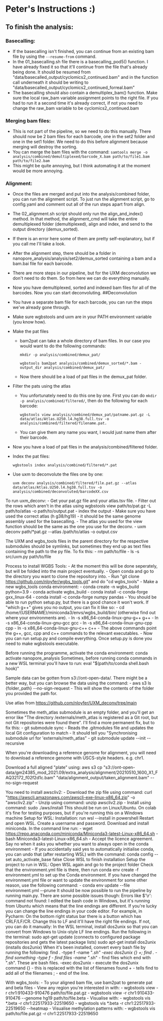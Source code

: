 # Peter's Instructions :)

## To finish the analysis:

### Basecalling:

- If the basecalling isn't finished, you can continue from an existing bam file by using the ```--resume-from``` command.
- In the 01_basecalling.sh file there is a basecalling_pod5() function. I have already fixed it so that it'll continue from the file that's already being done. It should be resumed from "data/basecalled_output/cyclomics2_continued.bam" and in the function call underneath it should be writing to "data/basecalled_output/cyclomics2_continued_forreal.bam"
- The basecalling should also contain a demultiplex_bam() function. Make sure the local raw_bam variable assignment points to the right file. If you had to run it a second time it's already correct, if not you need to change the raw_bam variable to be cyclomics2_continued.bam
### Merging bam files:
- This is not part of the pipeline, so we need to do this manually. There should now be 2 bam files for each barcode, one in the set2 folder and one in the set1 folder. We need to do this before alignment because merging will destroy the sorting.
- You can merge the bam files with the command:
      ```samtools merge -o analysis/combined/demultiplexed/barcode_X.bam path/to/file1.bam path/to/file2.bam```
- This might be quite annoying, but I think automating it at the moment would be more annoying.
### Alignment:
- Once the files are merged and put into the analysis/combined folder, you can run the alignment script. To just run the alignment script, go to config.yaml and comment out all of the run steps apart from align.
- The 02_alignment.sh script should only run the align_and_index() method. In that method, the alignment_cmd will take the entire demultiplexed folder (demultiplexed), align and index, and send to the output directory (demux_sorted).
- If there is an error here some of them are pretty self-explanatory, but if you call me I'll take a look.
- After the alignment step, there should be a folder in nanopore_analysis/analysis/set2/demux_sorted containing a bam and a bam.bai file for each barcode.
- There are more steps in our pipeline, but for the UXM deconvolution we don't need to do them. So from here we can do everything manually.
- Now you have demultiplexed, sorted and indexed bam files for all of the barcodes. Now you can start deconvoluting.
##Deconvolution
- You have a separate bam file for each barcode, you can run the steps we've already gone through.
- Make sure wgbstools and uxm are in your PATH environment variable (you know how).
- Make the pat files
    - bam2pat can take a whole directory of bam files. In our case you would want to do the following commands:
      
        ```mkdir -p analysis/combined/demux_pat/```
      
        ```wgbstools bam2pat analysis/combined/demux_sorted/*.bam -output_dir analysis/combined/demux_pat/```
    - Now there should be a load of pat files in the demux_pat folder.
- Filter the pats using the atlas
    - You unfortunately need to do this one by one. First you can do ```mkdir -p analysis/combined/filtered/```, then do the following for each barcode:
      
      ```wgbstools view analysis/combined/demux_pat/patname.pat.gz -L data/atlas/Atlas.U250.l4.hg38.full.tsv -o analysis/combined/filtered/filename.pat.```
    - You can give them any name you want, I would just name them after their barcode.
- Now you have a load of pat files in the analysis/combined/filtered folder.
- Index the pat files:

  ```wgbstools index analysis/combined/filtered/*.pat```
- Use uxm to deconvolute the files one by one:
  
  ```uxm deconv analysis/combined/filtered/file.pat.gz --atlas data/atlas/Atlas.U250.l4.hg38.full.tsv -o analysis/combined/deconvoluted/barcodeXX.csv```

To run uxm_deconv:
    - Get your pat.gz file and your atlas.tsv file.
    - Filter out the rows which aren't in the atlas using wgbstools view  path/to/pat.gz -L path/to/atlas -o path/to/output.pat
    - index the output
    - Make sure you have used the correct atlas (h g38/hg19) - it should be the same genome assembly used for the basecalling.
    - The atlas you used for the view function should be the same as the one you use for the deconv.
    - uxm deconv path/*pat.gz --atlas /path/to/atlas -o output.csv


The UXM and wgbs_tools files in the parent directory for the respective submodules should be symlinks, but sometimes they
end up as text files containing the path to the py file. To fix this:
    - rm path/to/file
    - ls -s src/uxm.py path/to/file

Process to install WGBS Tools:
    - At the moment this will be done seperately, but will be folded into the main project eventually.
    - Open conda and go to the directory you want to clone the repository into.
    - Run "git clone https://github.com/nloyfer/wgbs_tools.git" and do "cd wgbs_tools"
    - Make a new wgbs_tools conda environment:
        - conda create -n wgbs_build python=3.9
        - conda activate wgbs_build
        - conda install -c conda-forge gxx_linux-64
        - conda install -c conda-forge numpy pandas
    - You should be able to run python setup.py, but there is a good chance it won't work. If "which g++" gives you no output,
    you can fix it like so:
        - cd /home/{USERNAME}/miniconda3/envs/wgbs_build/bin/  (otherwise find out where your environments are).
        - ln -s x86_64-conda-linux-gnu-g++ g++
        - ln -s x86_64-conda-linux-gnu-gcc gcc
        - ln -s x86_64-conda-linux-gnu-cpp cpp
        - ln -s x86_64-conda-linux-gnu-c++ c++
    - The above commands point the g++, gcc, cpp and c++ commands to the relevant executables.
    - Now you can run setup.py and compile everything. Once setup.py is done you need to make wgbstools executable.


Before running the programme, activate the conda environment:
    conda activate nanopore_analysis
Sometimes, before running conda commands in a new WSL terminal you'll have to run:
    eval "$(path/to/conda shell.bash hook)"

Sample data can be gotten from s3://ont-open-data/. There might be a better way, but you can browse the data using the command:
    - aws s3 ls {folder_path} --no-sign-request
    - This will show the contents of the folder you provided the path for.

Use atlas from https://github.com/nloyfer/UXM_deconv/tree/main

Sometimes the meth_atlas submodule is an empty folder, and you'll get an error like "The directory <Project>/externals/meth_atlas
is registered as a Git root, but not Git repositories were found there". I'll find a more permanent fix, but to fix this:
    - git submodule sync
        - Reads the .gitmodules file and updates the local Git configuration to match
        - It should tell you "Synchronising submodule url for 'externals/meth_atlas"
    - git submodule update --init --recursive

When you're downloading a reference genome for alignment, you will need to download a reference genome with USCS-style
headers. e.g. chr1.

Download a full aligned "plate" using:
    aws s3 cp "s3://ont-open-data/gm24385_mod_2021.09/extra_analysis/alignment/20210510_1600_X1_FAQ32172_f02f2d1c.bam" "data/alignment_output/taken_alignment.bam" --no-sign-request

You need to install awscliv2:
    - Download the zip file using command: curl "https://awscli.amazonaws.com/awscli-exe-linux-x86_64.zip" -o "awscliv2.zip"
    - Unzip using command: unzip awscliv2.zip
    - Install using command: sudo ./aws/install
This should be run on Linux/Ubuntu. On colab it's fine for testing purposes, but if you're running this on a Windows machine
Setup for WSL:
    Installation:
        run wsl --install in powershell
        Restart and open WSL. Create a username and password.
        Download and install miniconda. In the command line run:
         - wget https://repo.anaconda.com/miniconda/Miniconda3-latest-Linux-x86_64.sh
         - bash Miniconda3-latest-Linux-x86_64.sh
         - Accept the licence agreement. Say no when it asks you whether you want to always open in the conda environment
         - If you accidentally said yes to automatically initialise conda, you can undo that (after restarting WSL) with the command: conda config --set auto_activate_base false
        Close WSL to finish installation
    Setup the project to run in WSL:
        Open WSL again and go to the project folder
        Check that the environment.yml file is there, then run conda env create -f environment.yml to set up the Conda environment.
    If you have changed the environment.yml file or want to update the environment for some other reason, use the following command:
        - conda env update --file environment.yml --prune
    It should be now possible to run the pipeline by running main.py. There are some possible issues though:
        Errors like $'\r': command not found:
            I edited the bash code in Windows, but it's running from Ubuntu which means that the line endings are different.
            If you're lucky you can change the line endings in your code editor. For example, in Pycharm:
                On the bottom right status bar there is a button which has CRLF/LF/CR. Change this to LF and it'll have the right file endings.
            If not, you can do it manually:
                In the WSL terminal, install dos2unix so that you can convert from Windows to Unix-style LF line endings. Run the following in the terminal:
                    sudo apt-get update (connects to configured package repositories and gets the latest package lists)
                    sudo apt-get install dos2unix (installs dos2unix)
                When it's been installed, convert every bash file by running the following:
                    find . -type f -name "*.sh" -exec dos2unix {} \+;
                        find . - find something
                        -type f - find files
                        -name "*.sh" - find files which end with ".sh". These are bash files.
                        -exec dos2unix - execute the dos2unix command
                        {} - this is replaced with the list of filenames found
                        \+ - tells find to add all of the filenames
                        ; - end of the line.


With wgbs_tools:
    - To your aligned bam file, use bam2pat to generate pat and beta files
    - View any region you're interested in with:
        - wgbstools view -r chr1:910433-910476 path/to/file.pat.gz
        - wgbstools view -r chr1:910433-910476 --genome hg19 path/to/file.beta
    - Visualise with:
        - wgbstools vis *.beta -r chr1:22517933-22519650
        - wgbstools vis *.beta -r chr1:22517933-22519650 --heatmap
    - Visualise methylation patterns with:
        - wgbstools vis path/to/file.pat.gz -r chr1:22517933-22519650
